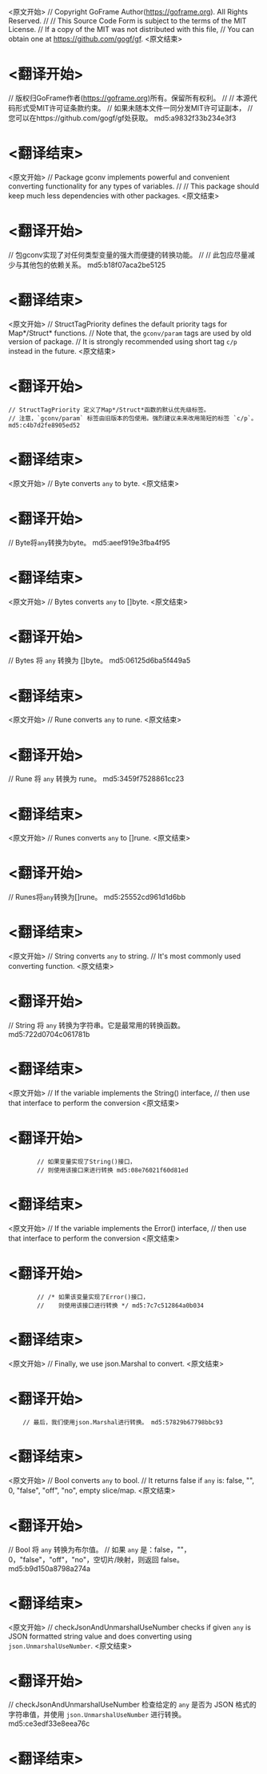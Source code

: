 
<原文开始>
// Copyright GoFrame Author(https://goframe.org). All Rights Reserved.
//
// This Source Code Form is subject to the terms of the MIT License.
// If a copy of the MIT was not distributed with this file,
// You can obtain one at https://github.com/gogf/gf.
<原文结束>

# <翻译开始>
// 版权归GoFrame作者(https://goframe.org)所有。保留所有权利。
//
// 本源代码形式受MIT许可证条款约束。
// 如果未随本文件一同分发MIT许可证副本，
// 您可以在https://github.com/gogf/gf处获取。 md5:a9832f33b234e3f3
# <翻译结束>


<原文开始>
// Package gconv implements powerful and convenient converting functionality for any types of variables.
//
// This package should keep much less dependencies with other packages.
<原文结束>

# <翻译开始>
// 包gconv实现了对任何类型变量的强大而便捷的转换功能。
//
// 此包应尽量减少与其他包的依赖关系。 md5:b18f07aca2be5125
# <翻译结束>


<原文开始>
	// StructTagPriority defines the default priority tags for Map*/Struct* functions.
	// Note that, the `gconv/param` tags are used by old version of package.
	// It is strongly recommended using short tag `c/p` instead in the future.
<原文结束>

# <翻译开始>
	// StructTagPriority 定义了Map*/Struct*函数的默认优先级标签。
	// 注意，`gconv/param` 标签由旧版本的包使用。强烈建议未来改用简短的标签 `c/p`。 md5:c4b7d2fe8905ed52
# <翻译结束>


<原文开始>
// Byte converts `any` to byte.
<原文结束>

# <翻译开始>
// Byte将`any`转换为byte。 md5:aeef919e3fba4f95
# <翻译结束>


<原文开始>
// Bytes converts `any` to []byte.
<原文结束>

# <翻译开始>
// Bytes 将 `any` 转换为 []byte。 md5:06125d6ba5f449a5
# <翻译结束>


<原文开始>
// Rune converts `any` to rune.
<原文结束>

# <翻译开始>
// Rune 将 `any` 转换为 rune。 md5:3459f7528861cc23
# <翻译结束>


<原文开始>
// Runes converts `any` to []rune.
<原文结束>

# <翻译开始>
// Runes将`any`转换为[]rune。 md5:25552cd961d1d6bb
# <翻译结束>


<原文开始>
// String converts `any` to string.
// It's most commonly used converting function.
<原文结束>

# <翻译开始>
// String 将 `any` 转换为字符串。它是最常用的转换函数。 md5:722d0704c061781b
# <翻译结束>


<原文开始>
			// If the variable implements the String() interface,
			// then use that interface to perform the conversion
<原文结束>

# <翻译开始>
			// 如果变量实现了String()接口，
			// 则使用该接口来进行转换 md5:08e76021f60d81ed
# <翻译结束>


<原文开始>
			// If the variable implements the Error() interface,
			// then use that interface to perform the conversion
<原文结束>

# <翻译开始>
			// /* 如果该变量实现了Error()接口，
			//    则使用该接口进行转换 */ md5:7c7c512864a0b034
# <翻译结束>


<原文开始>
// Finally, we use json.Marshal to convert.
<原文结束>

# <翻译开始>
		// 最后，我们使用json.Marshal进行转换。 md5:57829b67798bbc93
# <翻译结束>


<原文开始>
// Bool converts `any` to bool.
// It returns false if `any` is: false, "", 0, "false", "off", "no", empty slice/map.
<原文结束>

# <翻译开始>
// Bool 将 `any` 转换为布尔值。
// 如果 `any` 是：false，""，0，"false"，"off"，"no"，空切片/映射，则返回 false。 md5:b9d150a8798a274a
# <翻译结束>


<原文开始>
// checkJsonAndUnmarshalUseNumber checks if given `any` is JSON formatted string value and does converting using `json.UnmarshalUseNumber`.
<原文结束>

# <翻译开始>
// checkJsonAndUnmarshalUseNumber 检查给定的 `any` 是否为 JSON 格式的字符串值，并使用 `json.UnmarshalUseNumber` 进行转换。 md5:ce3edf33e8eea76c
# <翻译结束>

